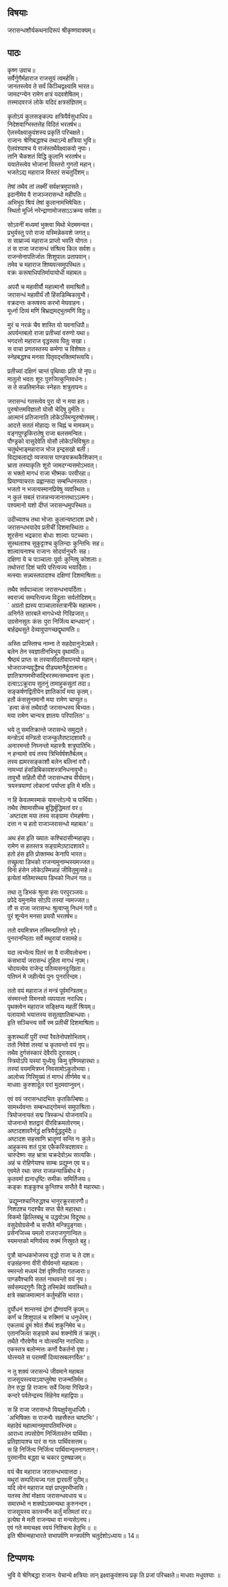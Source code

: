 
## विषयाः

जरासन्धशौर्यकथनादिरूपं श्रीकृष्णवाक्यम्॥

## पाठः

कृष्ण उवाच॥  
सर्वैर्गुणैर्महाराज राजसूयं त्वमर्हसि।  
जानतस्त्वेव ते सर्वं किञ्चिद्वक्ष्यामि भारत॥  
जामदग्न्येन रामेण क्षत्रं यदवशेषितम्।  
तस्मादवरजं लोके यदिदं क्षत्रसंज्ञितम्॥  

कृतोऽयं कुलसङ्कल्पः क्षत्रियैर्वसुधाधिप॥  
निदेशवाग्भिस्तत्तेह विदितं भरतर्षभ॥  
ऐलस्येक्ष्वाकुवंशस्य प्रकृतिं परिचक्षते।  
राजानः श्रेणिबद्धाश्च तथाऽन्ये क्षत्रिया भुवि॥  
ऐलवंश्याश्च ये राजंस्तथैवेक्ष्वाकवो नृपाः।  
तानि चैकशतं विद्धि कुलानि भरतर्षभ॥  
ययातेस्त्वेव भोजानां विस्तरो गुणतो महान्।  
भजतेऽद्य महाराज विस्तरं सचतुर्दिशम्॥  

तेषां तथैव तां लक्ष्मीं सर्वक्षत्रमुपासते।  
इदानीमेव वै राजञ्जरासन्धो महीपतिः॥  
अभिभूय श्रियं तेषां कुलानामभिषेचितः।  
स्थितो मूर्ध्नि नरेन्द्राणामोजसाऽऽक्रम्य सर्वशः॥  

सोऽवनीं मध्यमां भुक्त्वा मिथो भेदममन्यत।  
प्रभुर्यस्तु परो राजा यस्मिन्नेकवशे जगत्॥  
स साम्राज्यं महाराज प्राप्तो भवति योगतः।  
तं स राजा जरासन्धं संश्रित्य किल सर्वशः॥  
राजन्सेनापतिर्जातः शिशुपालः प्रतापवान्।  
तमेव च महाराज शिष्यवत्समुपस्थितः॥  
वक्रः करूषाधिपतिर्मायायोधी महाबलः॥  

अपरौ च महावीर्यौ महात्मानौ समाश्रितौ॥  
जरासन्धं महावीर्यं तौ हिंसडिम्बिकावुभौ।  
वक्रदन्तः करूषस्य करभो मेघवाहनः।  
मूर्ध्ना दिव्यं मणिं बिभ्रद्यमद्भुतमणिं विदुः॥  

मुरं च नरकं चैव शास्ति यो यवनाधिपौ॥  
अपर्यन्तबलो राजा प्रतीच्यां वरुणो यथा॥  
भगदत्तो महाराज वृद्धस्तव पितुः सखा।  
स वाचा प्रणतस्तस्य कर्मणा च विशेषतः॥  
स्नेहबद्धश्च मनसा पितृवद्भक्तिमांस्त्वयि।  

प्रतीच्यां दक्षिणं चान्तं पृथिव्याः प्रति यो नृपः॥  
मातुलो भवतः शूरः पुरुजित्कुन्तिवर्धनः।  
स ते सन्नतिमानेकः स्नेहतः शत्रुतापनः॥  

जरासन्धं गतस्त्वेव पुरा यो न मया हतः।  
पुरुषोत्तमविज्ञातो योसौ चेदिषु दुर्मतिः॥  
आत्मानं प्रतिजानाति लोकेऽस्मिन्पुरुषोत्तमम्।  
आदत्ते सततं मोहाद्यः स चिह्नं च मामकम्॥  
वङ्गपुण्ड्रकिरातेषु राजा बलसमन्वितः।  
पौण्ड्रको वासुदेवेति योसौ लोकेऽभिविश्रुतः॥  
चतुर्थभाङ्महाराज भोज इन्द्रसखो बली।  
विद्याबलाद्यो व्यजयत्स पाण्ड्यक्रथकैशिकान्॥  
भ्राता तस्याकृतिः शूरो जामदग्न्यसमोऽभवत्।  
स भक्तो मागधं राजा भीष्मकः परवीरहा॥  
प्रियाण्याचरतः प्रह्वान्सदा सम्बन्धिनस्ततः।  
भजतो न भजत्यस्मानप्रियेषु व्यवस्थितः॥  
न कुलं सबलं राजन्नभ्यजानात्तथाऽऽत्मनः।  
पश्यमानो यशो दीप्तं जरासन्धमुपस्थितः॥  

उदीच्याश्च तथा भोजाः कुलान्यष्टादश प्रभो।  
जरासन्धभयादेव प्रतीचीं दिशमास्थिताः॥  
शूरसेना भद्रकारा बोधाः शाल्वाः पटच्चराः।  
सुस्थलाश्च सुकुट्टाश्च कुलिन्दाः कुन्तिभिः सह॥  
शाल्वायनाश्च राजानः सोदर्यानुचरैः सह।  
दक्षिणा ये च पाञ्चालाः पूर्वाः कुन्तिषु कोशलाः॥  
तथोत्तरां दिशं चापि परित्यज्य भयार्दिताः।  
मत्स्याः सन्न्यस्तपादाश्च दक्षिणां दिशमाश्रिताः॥  

तथैव सर्वपञ्चाला जरासन्धभायर्दिताः।  
स्वराज्यं सम्परित्यज्य विद्रुताः सर्वतोदिशम्॥  
` अग्रतो ह्यस्य पाञ्चालास्तत्रानीके महात्मनः।  
अनिर्गते सारबले मागधेभ्यो गिरिव्रजात्॥  
उग्रसेनसुतः कंसः पुरा निर्जित्य बान्धवान्'।  
बार्हद्रथसुते देव्यावुपागच्छद्वृथामतिः॥  

अस्तिः प्रास्तिश्च नाम्ना ते सहदेवानुजेऽबले।  
बलेन तेन स्वज्ञातीनभिभूय वृथामतिः॥  
श्रैष्ठ्यं प्राप्तः स तस्यासीदतीवापनयो महान्।  
भोजराजन्यवृद्धैश्च पीड्यमानैर्दुरात्मना॥  
ज्ञातित्राणमभीप्सद्भिरस्मत्सम्भावना कृता।  
दत्वाऽऽक्रूराय सुतनुं तामाहुकसुतां तदा॥  
सङ्कर्षणद्वितीयेन ज्ञातिकार्यं मया कृतम्।  
हतौ कंससुनामानौ मया रामेण चाप्युत॥  
`हत्वा कंसं तथैवादौ जरासन्धस्य बिभ्यतः।  
मया रामेण चान्यत्र ज्ञातयः परिपालितः'॥  

भये तु समतिक्रान्ते जरासन्धे समुद्यते।  
मन्त्रोऽयं मन्त्रितो राजन्कुलैरष्टादशावरैः॥  
अनारमन्तो निघ्नन्तो महास्त्रैः शत्रुघातिभिः।  
न हन्यामो वयं तस्य त्रिभिर्वर्षशतैर्बलम्॥  
तस्य ह्यमरसङ्काशौ बलेन बलिनां वरौ।  
नामभ्यां हंसडिबिकावशस्त्रनिधनावुभौ॥  
तावुभौ सहितौ वीरौ जरासन्धश्च वीर्यवान्।  
त्रयस्त्रयाणां लोकानां पर्याप्ता इति मे मतिः॥  

न हि केवलमस्माकं यावन्तोऽन्ये च पार्थिवाः।  
तथैव तेषामासीच्च बुद्धिर्बुद्धिमतां वर॥  
`अष्टादश मया तस्य सङ्ग्रामा रोमहर्षणाः।  
दत्ता न च हतो राजञ्जरासन्धो महाबलः'॥  

अथ हंस इति ख्यातः कश्चिदासीन्महान्नृपः।  
रामेण स हतस्तत्र सङ्ग्रामेऽष्टादशावरे॥  
हतो हंस इति प्रोक्तमथ केनापि भारत॥  
तच्छ्रुत्वा डिभको राजन्यमुनाम्भस्यमज्जत॥  
विना हंसेन लोकेऽस्मिन्नाहं जीवितुमुत्सहे॥  
इत्येतां मतिमास्थाय डिभको निधनं गतः॥  

तथा तु डिभकं श्रुत्वा हंसः परपुरञ्जयः॥  
प्रपेदे यमुनामेव सोऽपि तस्यां न्यमज्जत॥  
तौ स राजा जरासन्धः श्रुत्वाप्सु निधनं गतौ॥  
पुरं शून्येन मनसा प्रययौ भरतर्षभ॥  

ततो वयमित्रघ्न तस्मिन्प्रतिगते नृपे।  
पुनरानन्दिताः सर्वे मथुरायां वसामहे॥  

यदा त्वभ्येत्य पितरं सा वै राजीवलोचना।  
कंसभार्या जरासन्धं दुहिता मागधं नृपम्।  
चोदयत्येव राजेन्द्र पतिव्यसनदुःखिता॥  
पतिघ्नं मे जहीत्येवं पुनः पुनररिन्दम।  

ततो वयं महाराज तं मन्त्रं पूर्वमन्त्रितम्॥  
संस्मरन्तो विमनसो व्यपयाता नराधिप।  
पृथक्त्वेन महाराज सङ्क्षिप्य महतीं श्रियम्॥  
पलायामो भयात्तस्य ससुतज्ञातिबान्धवाः।  
इति सञ्चिन्त्य सर्वे स्म प्रतीचीं दिशमाश्रिताः॥  

कुशस्थलीं पुरीं रम्यां रैवतेनोपशोभिताम्।  
ततो निवेशं तस्यां च कृतवन्तो वयं नृप॥  
तथैव दुर्गसंस्कारं देवैरपि दुरासदम्।  
स्त्रियोऽपि यस्यां युध्येयुः किमु वृष्णिमहारथाः॥  
तस्यां वयममित्रघ्न निवसामोऽकुतोभयाः।  
आलोच्य गिरिमुख्यं तं मागधं तीर्णमेव च॥  
माधवाः कुरुशार्दूल परां मुदमवाप्नुवन्।  

एवं वयं जरासन्धादभितः कृतकिल्बिषाः॥  
सामर्थ्यवन्तः सम्बन्धाद्गोमन्तं समुपाश्रिताः।  
त्रियोजनायतं सद्म त्रिस्कन्धं योजनावधि॥  
योजनान्ते शतद्वारं वीरविक्रमतोरणम्।  
अष्टादशावरैर्नद्धं क्षत्रियैर्युद्धदुर्मदैः॥  
अष्टादश सहस्राणि भ्रातॄणां सन्ति नः कुले॥  
आहुकस्य शतं पुत्रा एकैकस्त्रिदशावरः॥  
चारुदेष्णः सह भ्रात्रा चक्रदेवोऽथ सात्यकिः।  
अहं च रोहिणेयश्च साम्बः प्रद्युम्न एव च॥  
एवमेते रथाः सप्त राजन्नन्यान्निबोध मे।  
कृतवर्मा ह्यनाधृष्टिः समीकः समिर्तिजयः॥  
कङ्कः शङ्कुश्च कुन्तिश्च सप्तैते वै महारथाः।  

`प्रद्युम्नश्चानिरुद्धश्च भानुरक्रूरसारणौ॥  
निशठश्च गदश्चैव सप्त चैते महारथाः।  
विकमो झिल्लिबभ्रू च उद्धवोऽथ विदूरथः॥  
वसुदेवोग्रसेनौ च सप्तैते मन्त्रिपुङ्गवाः।  
प्रसेनजिच्च यमलो राजराजगुणान्वितः॥  
स्यमन्तको मणिर्यस्य रुक्मं निस्रुवते बहु।  

पुत्रौ चान्धकभोजस्य वृद्धो राजा च ते दश॥  
वज्रसंहनना वीरी वीर्यवन्तो महाबलाः।  
स्मरन्तो मध्यमं देशं वृष्णिवीरा गतज्वराः॥  
पाण्डवैश्चापि सततं नाथवन्तो वयं नृप।  
सर्वसम्पद्गुणैः सिद्धे तस्मिन्नेवं व्यवस्थिते॥  
क्षत्रे सम्राजमात्मानं कर्तुमर्हसि भारत।  

दुर्योधनं शान्तनवं द्रोणं द्रौणायनिं कृपम्॥  
कर्णं च शिशुपालं च रुक्मिणं च धनुर्धरम्।  
एकलव्यं द्रुमं श्वेतं शैब्यं शकुनिमेव च॥  
एतानजित्वा सङ्ग्रामे कथं शक्नोषि तं क्रतुम्।  
तथैते गौरवेणैव न योत्स्यन्ति नराधिपाः॥  
एकस्तत्र बलोन्मत्तः कर्णो वैकर्तनो वृषा।  
योत्स्यते स परामर्षी दिव्यास्रबलगर्वितः'॥  

न तु शक्यं जरासन्धे जीवमाने महाबल  
राजसूयस्त्वयाऽवाप्तुमेषा राजन्मतिर्मम॥  
तेन रुद्धा हि राजानः सर्वे जित्वा गिरिव्रजे।  
कन्दरे पर्वतेन्द्रस्य सिंहेनेव महाद्विपाः॥  

स हि राजा जरासन्धो यियक्षुर्वसुधाधिपैः।  
`अभिषिक्तः स राजन्यैः सहस्रैरुत चाष्टभिः'।  
महादेवं महात्मानमुमापतिमरिन्दम॥  
आराध्य तपसोग्रेण निर्जितास्तेन पार्थिवाः।  
प्रतिज्ञायाश्च पारं स गतः पार्थिवसत्तम॥  
स हि निर्जित्य निर्जित्य पार्थिवान्पृतनागतान्।  
पुरमानीय बद्ध्वा च चकार पुरुषव्रजम्॥  

वयं चैव महाराज जरासन्धभयात्तदा।  
मथुरां सम्परित्यज्य गता द्वारवतीं पुरीम्॥  
यदि त्वेनं महाराज यज्ञं प्राप्तुमभीप्ससि।  
यतस्व तेषां मोक्षाय जरासन्धवधाय च॥  
समारम्भो न शक्योऽयमन्यथा कुरुनन्दन।  
राजसूयस्य कार्त्स्न्येन कर्तुं मतिमतां वर॥  
इत्येषा मे मती राजन्यथा वा मन्यसेऽनघ।  
एवं गते ममाचक्ष्व स्वयं निश्चित्य हेतुभिः॥ ॥  
इति श्रीमन्महाभारते सभापर्वणि मन्त्रपर्वणि चतुर्दशोऽध्यायः॥ 14॥

## टिप्पणयः

 भुवि ये श्रेणिबद्धा राजानः येचान्ये क्षत्रियाः तान् इक्ष्वाकुवंशस्य प्रकृ ति प्रजां परिचक्षते॥ माधवाः मधुवश्याः ॥
